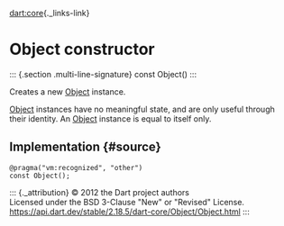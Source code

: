 [dart:core](../../dart-core/dart-core-library){._links-link}

Object constructor
==================

::: {.section .multi-line-signature}
const Object()
:::

Creates a new [Object](../object-class) instance.

[Object](../object-class) instances have no meaningful state, and are
only useful through their identity. An [Object](../object-class)
instance is equal to itself only.

Implementation {#source}
--------------

``` {.language-dart data-language="dart"}
@pragma("vm:recognized", "other")
const Object();
```

::: {._attribution}
© 2012 the Dart project authors\
Licensed under the BSD 3-Clause \"New\" or \"Revised\" License.\
<https://api.dart.dev/stable/2.18.5/dart-core/Object/Object.html>
:::
